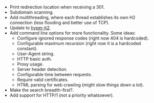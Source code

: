 * Print redirection location when receiving a 301.
* Subdomain scanning.
* Add multithreading, where each thread establishes its own H2 connection (less flooding and better use of TCP).
* Update to [hyper-h2](https://github.com/python-hyper/hyper-h2).
* Add command line options for more functionality. Some ideas:
	- Configure ignored response codes (right now 404 is hardcoded).
	- Configurable maximum recursion (right now it is a hardcoded constant).
	- User-Agent string.
	- HTTP basic auth.
	- Proxy usage.
	- Server header detection.
	- Configurable time between requests.
	- Require valid certificates.
	- HTML parsing for web crawling (might slow things down a lot).
* Make the search breadth-first?.
* Add support for HTTP/1 (not a priority whatsoever).
